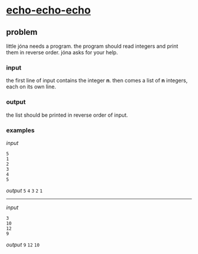 # [echo-echo-echo](https://open.kattis.com/problems/ofugsnuid)

## problem

little jóna needs a program. the program should read integers and print them in reverse order. jóna asks for your help.

### input

the first line of input contains the integer **n**. then comes a list of **n** integers, each on its own line.

### output

the list should be printed in reverse order of input.

### examples

_input_
```text
5
1
2
3
4
5
```
_output_
`5`
`4`
`3`
`2`
`1`

---
_input_
```text
3
10
12
9
```
_output_
`9`
`12`
`10`